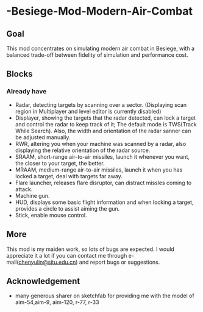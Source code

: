# -Besiege-Mod-Modern-Air-Combat
## Goal
This mod concentrates on simulating modern air combat in Besiege, with a balanced trade-off between fidelity of simulation and performance cost.

## Blocks
### Already have
- Radar, detecting targets by scanning over a sector. (Displaying scan region in Multiplayer and level editor is currently disabled)
- Displayer, showing the targets that the radar detected, can lock a target and control the radar to keep track of it; The default mode is TWS(Track While Search). Also, the width and orientation of the radar sanner can be adjusted manually.
- RWR, altering you when your machine was scanned by a radar, also displaying the relative orientation of the radar source.
- SRAAM, short-range air-to-air missiles, launch it whenever you want, the closer to your target, the better.
- MRAAM, medium-range air-to-air missiles, launch it when you has locked a target, deal with targets far away.
- Flare launcher, releases flare disruptor, can distract missles coming to attack.
- Machine gun.
- HUD, displays some basic flight information and when locking a target, provides a circle to assist aiming the gun.
- Stick, enable mouse control.
## More
This mod is my maiden work, so lots of bugs are expected. I would appreciate it a lot if you can contact me through e-mail(chenyulin@sjtu.edu.cn) and report bugs or suggestions.

## Acknowledgement
- many generous sharer on sketchfab for providing me with the model of aim-54,aim-9, aim-120, r-77, r-33
